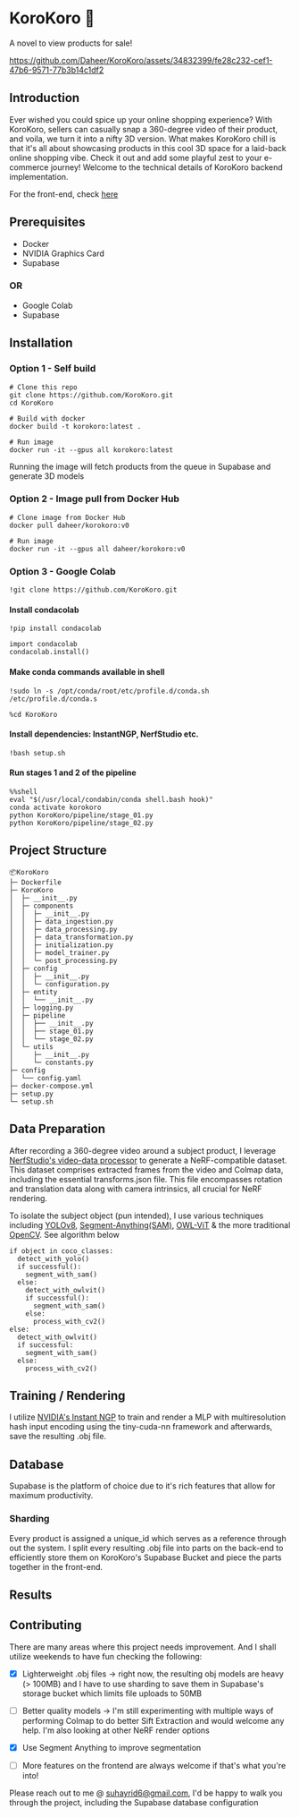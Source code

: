 # KoroKoro 👀

A novel to view products for sale!

https://github.com/Daheer/KoroKoro/assets/34832399/fe28c232-cef1-47b6-9571-77b3b14c1df2


## Introduction
Ever wished you could spice up your online shopping experience? With KoroKoro, sellers can casually snap a 360-degree video of their product, and voila, we turn it into a nifty 3D version. What makes KoroKoro chill is that it's all about showcasing products in this cool 3D space for a laid-back online shopping vibe. Check it out and add some playful zest to your e-commerce journey!
Welcome to the technical details of KoroKoro backend implementation.

For the front-end, check [here](https://github.com/Daheer/KoroKoro_Front_End)

## Prerequisites
- Docker
- NVIDIA Graphics Card
- Supabase
### OR 
- Google Colab
- Supabase

## Installation

### Option 1 - Self build

```
# Clone this repo
git clone https://github.com/KoroKoro.git
cd KoroKoro

# Build with docker
docker build -t korokoro:latest .

# Run image
docker run -it --gpus all korokoro:latest
```
Running the image will fetch products from the queue in Supabase and generate 3D models

### Option 2 - Image pull from Docker Hub

```
# Clone image from Docker Hub
docker pull daheer/korokoro:v0

# Run image
docker run -it --gpus all daheer/korokoro:v0
```

### Option 3 - Google Colab
```
!git clone https://github.com/KoroKoro.git 
```

#### Install condacolab

```
!pip install condacolab
```

```
import condacolab
condacolab.install()
```

#### Make conda commands available in shell

```
!sudo ln -s /opt/conda/root/etc/profile.d/conda.sh /etc/profile.d/conda.s
```

```
%cd KoroKoro
```

#### Install dependencies: InstantNGP, NerfStudio etc.

```
!bash setup.sh
```

#### Run stages 1 and 2 of the pipeline
```
%%shell 
eval "$(/usr/local/condabin/conda shell.bash hook)" 
conda activate korokoro 
python KoroKoro/pipeline/stage_01.py 
python KoroKoro/pipeline/stage_02.py
```

## Project Structure
```
📦KoroKoro
├─ Dockerfile
├─ KoroKoro
│  ├─ __init__.py
│  ├─ components
│  │  ├─ __init__.py
│  │  ├─ data_ingestion.py
│  │  ├─ data_processing.py
│  │  ├─ data_transformation.py
│  │  ├─ initialization.py
│  │  ├─ model_trainer.py
│  │  └─ post_processing.py
│  ├─ config
│  │  ├─ __init__.py
│  │  └─ configuration.py
│  ├─ entity
│  │  └── __init__.py
│  ├─ logging.py
│  ├─ pipeline
│  │  ├── __init__.py
│  │  ├── stage_01.py
│  │  └── stage_02.py
│  └─ utils
│     ├─ __init__.py
│     └─ constants.py
├─ config
│  └── config.yaml
├─ docker-compose.yml
├─ setup.py
└─ setup.sh
```

## Data Preparation
After recording a 360-degree video around a subject product, I leverage [NerfStudio's video-data processor](https://docs.nerf.studio/quickstart/custom_dataset.html#images-or-video) to generate a NeRF-compatible dataset. This dataset comprises extracted frames from the video and Colmap data, including the essential transforms.json file. This file encompasses rotation and translation data along with camera intrinsics, all crucial for NeRF rendering.

To isolate the subject object (pun intended), I use various techniques including [YOLOv8](https://github.com/ultralytics), [Segment-Anything(SAM)](https://segment-anything.com/), [OWL-ViT](https://huggingface.co/docs/transformers/model_doc/owlvit) & the more traditional [OpenCV](https://opencv.org/). See algorithm below

```
if object in coco_classes:
  detect_with_yolo()
  if successful():
    segment_with_sam()
  else:
    detect_with_owlvit()
    if successful():
      segment_with_sam()
    else:
      process_with_cv2()
else:
  detect_with_owlvit()
  if successful:
    segment_with_sam()
  else:
    process_with_cv2()
```

## Training / Rendering

I utilize [NVIDIA's Instant NGP](https://github.com/NVlabs/instant-ngp) to train and render a MLP with multiresolution hash input encoding using the tiny-cuda-nn framework and afterwards, save the resulting .obj file.

## Database

Supabase is the platform of choice due to it's rich features that allow for maximum productivity. 

### Sharding
Every product is assigned a unique_id which serves as a reference through out the system. I split every resulting .obj file into parts on the back-end to efficiently store them on KoroKoro's Supabase Bucket and piece the parts together in the front-end.

## Results

## Contributing

There are many areas where this project needs improvement. And I shall utilize weekends to have fun checking the following:
- [x] Lighterweight .obj files -> right now, the resulting obj models are heavy (> 100MB) and I have to use sharding to save them in Supabase's storage bucket which limits file uploads to 50MB

- [ ] Better quality models -> I'm still experimenting with multiple ways of performing Colmap to do better Sift Extraction and would welcome any help. I'm also looking at other NeRF render options

- [x] Use Segment Anything to improve segmentation

- [ ] More features on the frontend are always welcome if that's what you're into!

Please reach out to me @ suhayrid6@gmail.com, I'd be happy to walk you through the project, including the Supabase database configuration
